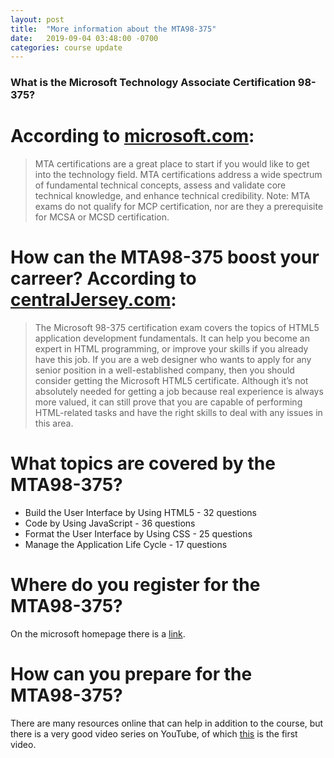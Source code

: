 ```yaml
---
layout: post
title:  "More information about the MTA98-375"
date:   2019-09-04 03:48:00 -0700
categories: course update
---
```


### What is the Microsoft Technology Associate Certification 98-375?

# According to [microsoft.com](https://www.microsoft.com/en-us/learning/mta-summary-certification.aspx):

> MTA certifications are a great place to start if you would like to get into the technology field. MTA certifications address a wide spectrum of fundamental technical concepts, assess and validate core technical knowledge, and enhance technical credibility. Note: MTA exams do not qualify for MCP certification, nor are they a prerequisite for MCSA or MCSD certification.

# How can the MTA98-375 boost your carreer? According to [centralJersey.com](http://www.centraljersey.com/newswire/how-can-microsoft-mta---certification-exam-boost-your/article_76a16820-b605-11e8-bdfa-db1edc7d8e12.html):

> The Microsoft 98-375 certification exam covers the topics of HTML5 application development fundamentals. It can help you become an expert in HTML programming, or improve your skills if you already have this job. If you are a web designer who wants to apply for any senior position in a well-established company, then you should consider getting the Microsoft HTML5 certificate. Although it’s not absolutely needed for getting a job because real experience is always more valued, it can still prove that you are capable of performing HTML-related tasks and have the right skills to deal with any issues in this area.

# What topics are covered by the MTA98-375?

* Build the User Interface by Using HTML5 - 32 questions
* Code by Using JavaScript - 36 questions
* Format the User Interface by Using CSS - 25 questions
* Manage the Application Life Cycle - 17 questions

# Where do you register for the MTA98-375?

On the microsoft homepage there is a [link](https://www.microsoft.com/en-US/learning/exam-98-375.aspx).

# How can you prepare for the MTA98-375?

There are many resources online that can help in addition to the course, but there is a very good video series on YouTube, of which [this](https://www.youtube.com/watch?v=KoeHaM8ngFM) is the first video.
